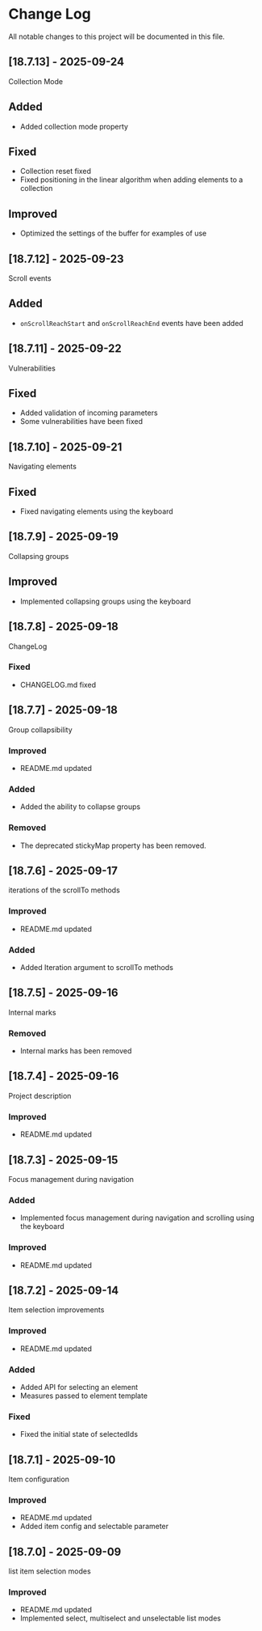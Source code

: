 # Change Log
All notable changes to this project will be documented in this file.

## [18.7.13] - 2025-09-24

Collection Mode

## Added

- Added collection mode property

## Fixed

- Collection reset fixed
- Fixed positioning in the linear algorithm when adding elements to a collection

## Improved

- Optimized the settings of the buffer for examples of use

## [18.7.12] - 2025-09-23

Scroll events

## Added

- `onScrollReachStart` and `onScrollReachEnd` events have been added

## [18.7.11] - 2025-09-22

Vulnerabilities

## Fixed

- Added validation of incoming parameters
- Some vulnerabilities have been fixed

## [18.7.10] - 2025-09-21

Navigating elements

## Fixed

- Fixed navigating elements using the keyboard

## [18.7.9] - 2025-09-19

Collapsing groups

## Improved

- Implemented collapsing groups using the keyboard

## [18.7.8] - 2025-09-18

ChangeLog
  
### Fixed 

- CHANGELOG.md fixed

## [18.7.7] - 2025-09-18

Group collapsibility
  
### Improved 

- README.md updated

### Added

- Added the ability to collapse groups

### Removed

- The deprecated stickyMap property has been removed.

## [18.7.6] - 2025-09-17

iterations of the scrollTo methods
  
### Improved 

- README.md updated

### Added

- Added Iteration argument to scrollTo methods

## [18.7.5] - 2025-09-16

Internal marks
  
### Removed 

- Internal marks has been removed

## [18.7.4] - 2025-09-16

Project description
  
### Improved 

- README.md updated

## [18.7.3] - 2025-09-15

Focus management during navigation
  
### Added 

- Implemented focus management during navigation and scrolling using the keyboard
  
### Improved 

- README.md updated

## [18.7.2] - 2025-09-14

Item selection improvements
  
### Improved 

- README.md updated
  
### Added 

- Added API for selecting an element
- Measures passed to element template
  
### Fixed

- Fixed the initial state of selectedIds

## [18.7.1] - 2025-09-10

Item configuration

### Improved 

- README.md updated
- Added item config and selectable parameter

## [18.7.0] - 2025-09-09

list item selection modes

### Improved 

- README.md updated
- Implemented select, multiselect and unselectable list modes
